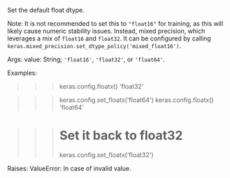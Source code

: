 Set the default float dtype.

Note: It is not recommended to set this to `"float16"` for training,
as this will likely cause numeric stability issues.
Instead, mixed precision, which leverages
a mix of `float16` and `float32`. It can be configured by calling
`keras.mixed_precision.set_dtype_policy('mixed_float16')`.

Args:
    value: String; `'float16'`, `'float32'`, or `'float64'`.

Examples:
>>> keras.config.floatx()
'float32'

>>> keras.config.set_floatx('float64')
>>> keras.config.floatx()
'float64'

>>> # Set it back to float32
>>> keras.config.set_floatx('float32')

Raises:
    ValueError: In case of invalid value.
